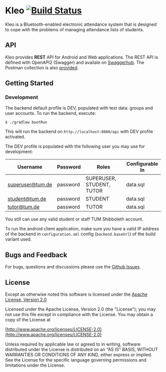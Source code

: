 # Kleo [![Build Status](https://travis-ci.com/wingsofovnia/kleo.svg?token=ouVhGzR1YKc4zojXsBsf&branch=master)](https://travis-ci.com/wingsofovnia/kleo)
Kleo is a Bluetooth-enabled electronic attendance system that is designed to cope with the problems of managing attendance lists of students.

## API
Kleo provides **REST** API for Android and Web applications. The REST API is defined with OpenAPI2 (Swagger) and availale on [Swaggerhub](https://app.swaggerhub.com/apis/wingsofovnia/kleo-api/). The Postman collection is also [provided](https://www.getpostman.com/collections/f318526cfbae39df8a2e).

## Getting Started
### Development
The backend default profile is DEV, populated with test data: groups and user accounts. To run the backend, execute:
```
$ ./gradlew bootRun
```
This will run the backend on `http://localhost:8080/api` with DEV profile activated.

The DEV profile is populated with the following user you may use for development:

| Username         | Password     | Roles                     | Configurable In    |
|------------------|--------------|---------------------------|--------------------|
| superuser@tum.de | password     | SUPERUSER, STUDENT, TUTOR | data.sql           |
| student@tum.de   | password     | STUDENT                   | data.sql           |
| tutor@tum.de     | password     | TUTOR                     | data.sql           |

You still can use any valid student or staff TUM Shibboleth account.

To run the android client application, make sure you have a valid IP address of the backend in `configuration.xml` config (`backend.baseUrl`) of the build variant used.

## Bugs and Feedback
For bugs, questions and discussions please use the [Github Issues](https://github.com/TUM-Journey/kleo/issues).

## License
Except as otherwise noted this software is licensed under the [Apache License, Version 2.0](http://www.apache.org/licenses/LICENSE-2.0)

Licensed under the Apache License, Version 2.0 (the "License"); you may not use this file except in compliance with the License. You may obtain a copy of the License at

[http://www.apache.org/licenses/LICENSE-2.0](http://www.apache.org/licenses/LICENSE-2.0)

Unless required by applicable law or agreed to in writing, software distributed under the License is distributed on an "AS IS" BASIS, WITHOUT WARRANTIES OR CONDITIONS OF ANY KIND, either express or implied. See the License for the specific language governing permissions and limitations under the License.
